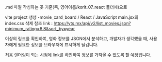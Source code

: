 .md 파일 작성하는 곳 기준(즉, 영어이름/korit_07_react 폴더에)으로

vite project 생성 -movie_card_board / React / JavaScript
main.jsx의 index.css 삭제
참조 link : https://yts.mx/api/v2/list_movies.json?minimum_rating=8.8&sort_by=year

이상의 링크를 확인하여, 영화 정보를 JSON에서 분석하고, 개발자가 생각했을 때, 사용자에게 필요한 정보를 브라우저에 표시하게 될겁니다.

처음 렌더링이 되는 시점에 link를 확인하여 정보를 가져올 수 있도록 할 예정입니다.